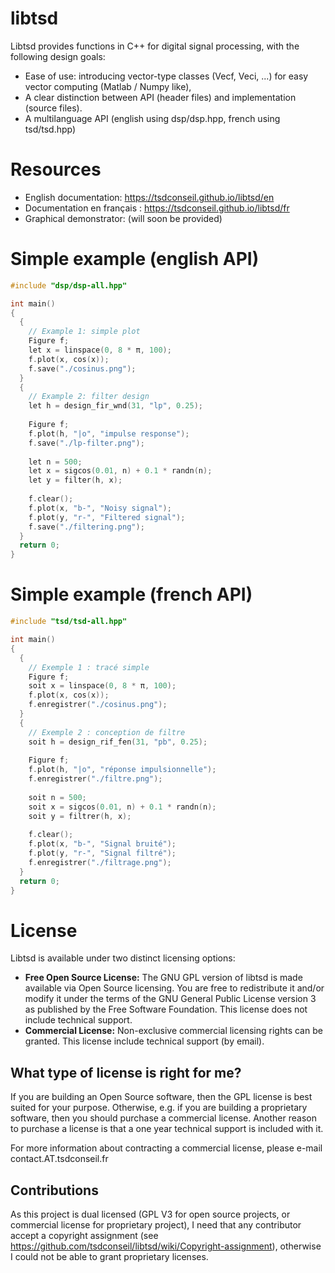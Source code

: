 # libtsd
Libtsd provides functions in C++ for digital signal processing, with the following design goals:
  - Ease of use: introducing vector-type classes (Vecf, Veci, ...) for easy vector computing (Matlab / Numpy like),
  - A clear distinction between API (header files) and implementation (source files). 
  - A multilanguage API (english using dsp/dsp.hpp, french using tsd/tsd.hpp)
  
# Resources

 - English documentation: https://tsdconseil.github.io/libtsd/en
 - Documentation en français : https://tsdconseil.github.io/libtsd/fr
 - Graphical demonstrator: (will soon be provided)

# Simple example (english API)

```cpp
#include "dsp/dsp-all.hpp"

int main()
{
  {
    // Example 1: simple plot
    Figure f;
    let x = linspace(0, 8 * π, 100);
    f.plot(x, cos(x));
    f.save("./cosinus.png");
  }
  {
    // Example 2: filter design
    let h = design_fir_wnd(31, "lp", 0.25);
    
    Figure f;
    f.plot(h, "|o", "impulse response");
    f.save("./lp-filter.png");
    
    let n = 500;
    let x = sigcos(0.01, n) + 0.1 * randn(n);
    let y = filter(h, x);
    
    f.clear();
    f.plot(x, "b-", "Noisy signal");
    f.plot(y, "r-", "Filtered signal");
    f.save("./filtering.png");
  }
  return 0;
}

```

# Simple example (french API)

```cpp
#include "tsd/tsd-all.hpp"

int main()
{
  {
    // Exemple 1 : tracé simple
    Figure f;
    soit x = linspace(0, 8 * π, 100);
    f.plot(x, cos(x));
    f.enregistrer("./cosinus.png");
  }
  {
    // Exemple 2 : conception de filtre
    soit h = design_rif_fen(31, "pb", 0.25);
    
    Figure f;
    f.plot(h, "|o", "réponse impulsionnelle");
    f.enregistrer("./filtre.png");
    
    soit n = 500;
    soit x = sigcos(0.01, n) + 0.1 * randn(n);
    soit y = filtrer(h, x);
    
    f.clear();
    f.plot(x, "b-", "Signal bruité");
    f.plot(y, "r-", "Signal filtré");
    f.enregistrer("./filtrage.png");
  }
  return 0;
}
```

# License
Libtsd is available under two distinct licensing options:
 - <b>Free Open Source License:</b> The GNU GPL version of libtsd is made available via Open Source licensing. You are free to redistribute it and/or modify it under the terms of the GNU General Public License version 3 as published by the Free Software Foundation. This license does not include technical support.
 - <b>Commercial License:</b> Non-exclusive commercial licensing rights can be granted. This license include technical support (by email).

## What type of license is right for me?

If you are building an Open Source software, then the GPL license is best suited for your purpose.
Otherwise, e.g. if you are building a proprietary software, then you should purchase a commercial license.
Another reason to purchase a license is that a one year technical support is included with it.

For more information about contracting a commercial license, please  e-mail contact.AT.tsdconseil.fr

## Contributions
As this project is dual licensed (GPL V3 for open source projects, or commercial license for proprietary project), I need that any contributor accept a copyright assignment (see https://github.com/tsdconseil/libtsd/wiki/Copyright-assignment), otherwise I could not be able to grant proprietary licenses.  
